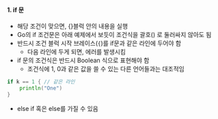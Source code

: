 #### 1. if 문
- 해당 조건이 맞으면, {}블럭 안의 내용을 실행
- Go의 if 조건문은 아래 예제에서 보듯이 조건식을 괄호() 로 둘러싸지 않아도 됨
- 반드시 조건 블럭 시작 브레이스(`{`)를 if문과 같은 라인에 두어야 함
    - 다음 라인에 두게 되면, 에러를 발생시킴
- if 문의 조건식은 반드시 Boolean 식으로 표현해야 함
    - 조건식에 1, 0과 같은 값을 쓸 수 있는 다른 언어들과는 대조적임
``` go
if k == 1 { // 같은 라인
    println("One")
}
```

- else if 혹은 else를 가질 수 있음